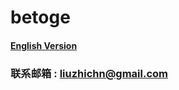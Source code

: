 # betoge

#### [English Version](https://github.com/betoge/betoge.github.io/README.md)






### 联系邮箱 : liuzhichn@gmail.com